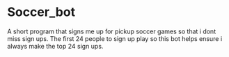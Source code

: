 # Soccer_bot
A short program that signs me up for pickup soccer games so that i dont miss sign ups. The first 24 people to sign up play so this bot helps ensure i always make the top 24 sign ups.
